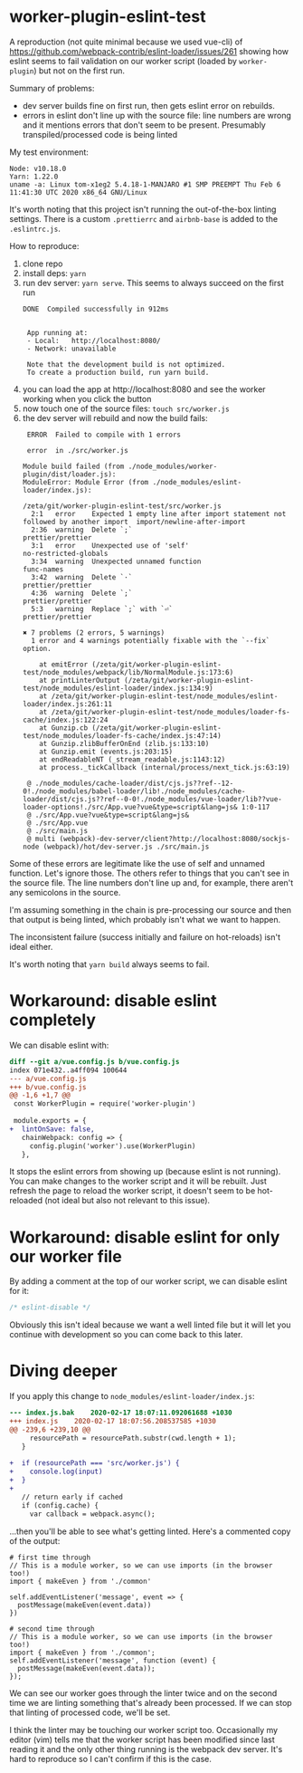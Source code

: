 # worker-plugin-eslint-test

A reproduction (not quite minimal because we used vue-cli) of
https://github.com/webpack-contrib/eslint-loader/issues/261 showing how eslint
seems to fail validation on our worker script (loaded by `worker-plugin`) but
not on the first run.

Summary of problems:
  - dev server builds fine on first run, then gets eslint error on rebuilds.
  - errors in eslint don't line up with the source file: line numbers are wrong
      and it mentions errors that don't seem to be present. Presumably
      transpiled/processed code is being linted

My test environment:
```
Node: v10.18.0
Yarn: 1.22.0
uname -a: Linux tom-x1eg2 5.4.18-1-MANJARO #1 SMP PREEMPT Thu Feb 6 11:41:30 UTC 2020 x86_64 GNU/Linux
```

It's worth noting that this project isn't running the out-of-the-box linting
settings. There is a custom `.prettierrc` and `airbnb-base` is added to the
`.eslintrc.js`.

How to reproduce:
 1. clone repo
 1. install deps: `yarn`
 1. run dev server: `yarn serve`. This seems to always succeed on the first run
    ```
    DONE  Compiled successfully in 912ms


     App running at:
     - Local:   http://localhost:8080/
     - Network: unavailable

     Note that the development build is not optimized.
     To create a production build, run yarn build.
    ```
 1. you can load the app at http://localhost:8080 and see the worker working
    when you click the button
 1. now touch one of the source files: `touch src/worker.js`
 1. the dev server will rebuild and now the build fails:
    ```
     ERROR  Failed to compile with 1 errors

     error  in ./src/worker.js

    Module build failed (from ./node_modules/worker-plugin/dist/loader.js):
    ModuleError: Module Error (from ./node_modules/eslint-loader/index.js):

    /zeta/git/worker-plugin-eslint-test/src/worker.js
      2:1   error    Expected 1 empty line after import statement not followed by another import  import/newline-after-import
      2:36  warning  Delete `;`                                                                   prettier/prettier
      3:1   error    Unexpected use of 'self'                                                     no-restricted-globals
      3:34  warning  Unexpected unnamed function                                                  func-names
      3:42  warning  Delete `·`                                                                   prettier/prettier
      4:36  warning  Delete `;`                                                                   prettier/prettier
      5:3   warning  Replace `;` with `⏎`                                                         prettier/prettier

    ✖ 7 problems (2 errors, 5 warnings)
      1 error and 4 warnings potentially fixable with the `--fix` option.

        at emitError (/zeta/git/worker-plugin-eslint-test/node_modules/webpack/lib/NormalModule.js:173:6)
        at printLinterOutput (/zeta/git/worker-plugin-eslint-test/node_modules/eslint-loader/index.js:134:9)
        at /zeta/git/worker-plugin-eslint-test/node_modules/eslint-loader/index.js:261:11
        at /zeta/git/worker-plugin-eslint-test/node_modules/loader-fs-cache/index.js:122:24
        at Gunzip.cb (/zeta/git/worker-plugin-eslint-test/node_modules/loader-fs-cache/index.js:47:14)
        at Gunzip.zlibBufferOnEnd (zlib.js:133:10)
        at Gunzip.emit (events.js:203:15)
        at endReadableNT (_stream_readable.js:1143:12)
        at process._tickCallback (internal/process/next_tick.js:63:19)

     @ ./node_modules/cache-loader/dist/cjs.js??ref--12-0!./node_modules/babel-loader/lib!./node_modules/cache-loader/dist/cjs.js??ref--0-0!./node_modules/vue-loader/lib??vue-loader-options!./src/App.vue?vue&type=script&lang=js& 1:0-117
     @ ./src/App.vue?vue&type=script&lang=js&
     @ ./src/App.vue
     @ ./src/main.js
     @ multi (webpack)-dev-server/client?http://localhost:8080/sockjs-node (webpack)/hot/dev-server.js ./src/main.js
    ```

Some of these errors are legitimate like the use of self and unnamed function.
Let's ignore those. The others refer to things that you can't see in the source
file. The line numbers don't line up and, for example, there aren't any
semicolons in the source.

I'm assuming something in the chain is pre-processing our source and then that
output is being linted, which probably isn't what we want to happen.

The inconsistent failure (success initially and failure on hot-reloads) isn't
ideal either.

It's worth noting that `yarn build` always seems to fail.

# Workaround: disable eslint completely
We can disable eslint with:
```diff
diff --git a/vue.config.js b/vue.config.js
index 071e432..a4ff094 100644
--- a/vue.config.js
+++ b/vue.config.js
@@ -1,6 +1,7 @@
 const WorkerPlugin = require('worker-plugin')
 
 module.exports = {
+  lintOnSave: false,
   chainWebpack: config => {
     config.plugin('worker').use(WorkerPlugin)
   },
```

It stops the eslint errors from showing up (because eslint is not running). You
can make changes to the worker script and it will be rebuilt. Just refresh the
page to reload the worker script, it doesn't seem to be hot-reloaded (not ideal
but also not relevant to this issue).

# Workaround: disable eslint for only our worker file
By adding a comment at the top of our worker script, we can disable eslint for
it:
```javascript
/* eslint-disable */
```

Obviously this isn't ideal because we want a well linted file but it will let
you continue with development so you can come back to this later.

# Diving deeper
If you apply this change to `node_modules/eslint-loader/index.js`:
```diff
--- index.js.bak	2020-02-17 18:07:11.092061688 +1030
+++ index.js	2020-02-17 18:07:56.208537585 +1030
@@ -239,6 +239,10 @@
     resourcePath = resourcePath.substr(cwd.length + 1);
   }
 
+  if (resourcePath === 'src/worker.js') {
+    console.log(input)
+  }
+
   // return early if cached
   if (config.cache) {
     var callback = webpack.async();
```
...then you'll be able to see what's getting linted. Here's a commented copy of
the output:

```
# first time through
// This is a module worker, so we can use imports (in the browser too!)
import { makeEven } from './common'

self.addEventListener('message', event => {
  postMessage(makeEven(event.data))
})

# second time through
// This is a module worker, so we can use imports (in the browser too!)
import { makeEven } from './common';
self.addEventListener('message', function (event) {
  postMessage(makeEven(event.data));
});
```

We can see our worker goes through the linter twice and on the second time we
are linting something that's already been processed. If we can stop that linting
of processed code, we'll be set.

I think the linter may be touching our worker script too. Occasionally my editor
(vim) tells me that the worker script has been modified since last reading it
and the only other thing running is the webpack dev server. It's hard to
reproduce so I can't confirm if this is the case.
